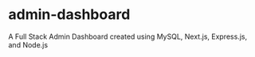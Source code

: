 # admin-dashboard

A Full Stack Admin Dashboard created using MySQL, Next.js, Express.js, and Node.js 
